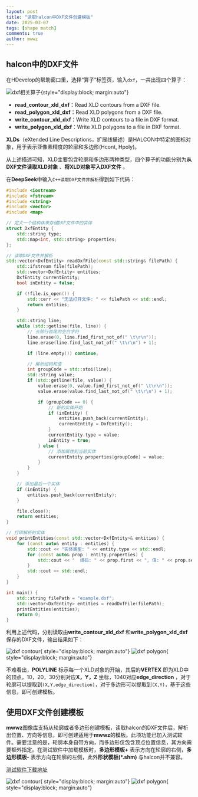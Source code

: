 ```yaml
---
layout: post
title: "读取halcon中DXF文件创建模板"
date: 2025-03-07
tags: [shape match]
comments: true
author: mwwz
---
```


## halcon中的DXF文件

在HDevelop的帮助窗口里，选择“算子”标签页，输入`dxf`，一共出现四个算子：

![dxf相关算子](./imgs/halcon中dxf算子.png "dxf相关算子"){style="display:block; margin:auto"}

- **read_contour_xld_dxf**：Read XLD contours from a DXF file.
- **read_polygon_xld_dxf**：Read XLD polygons from a DXF file.
- **write_contour_xld_dxf**：Write XLD contours to a file in DXF format.
- **write_polygon_xld_dxf**：Write XLD polygons to a file in DXF format.

**XLDs**（eXtended Line Descriptions，扩展线描述）是HALCON中特定的图标对象，用于表示亚像素精度的轮廓和多边形(Hcont, Hpoly)。

从上述描述可知，XLD主要包含轮廓和多边形两种类型，四个算子的功能分别为**从DXF文件读取XLD对象** 、**将XLD对象写入DXF文件** 。

在**DeepSeek**中输入`C++读取DXF文件并解析`得到如下代码：

```cpp
#include <iostream>
#include <fstream>
#include <string>
#include <vector>
#include <map>

// 定义一个结构体来存储DXF文件中的实体
struct DxfEntity {
    std::string type;
    std::map<int, std::string> properties;
};

// 读取DXF文件并解析
std::vector<DxfEntity> readDxfFile(const std::string& filePath) {
    std::ifstream file(filePath);
    std::vector<DxfEntity> entities;
    DxfEntity currentEntity;
    bool inEntity = false;

    if (!file.is_open()) {
        std::cerr << "无法打开文件: " << filePath << std::endl;
        return entities;
    }

    std::string line;
    while (std::getline(file, line)) {
        // 去除行首尾的空白字符
        line.erase(0, line.find_first_not_of(" \t\r\n"));
        line.erase(line.find_last_not_of(" \t\r\n") + 1);

        if (line.empty()) continue;

        // 解析组码和值
        int groupCode = std::stoi(line);
        std::string value;
        if (std::getline(file, value)) {
            value.erase(0, value.find_first_not_of(" \t\r\n"));
            value.erase(value.find_last_not_of(" \t\r\n") + 1);

            if (groupCode == 0) {
                // 新的实体开始
                if (inEntity) {
                    entities.push_back(currentEntity);
                    currentEntity = DxfEntity();
                }
                currentEntity.type = value;
                inEntity = true;
            } else {
                // 添加属性到当前实体
                currentEntity.properties[groupCode] = value;
            }
        }
    }

    // 添加最后一个实体
    if (inEntity) {
        entities.push_back(currentEntity);
    }

    file.close();
    return entities;
}

// 打印解析的实体
void printEntities(const std::vector<DxfEntity>& entities) {
    for (const auto& entity : entities) {
        std::cout << "实体类型: " << entity.type << std::endl;
        for (const auto& prop : entity.properties) {
            std::cout << "  组码: " << prop.first << ", 值: " << prop.second << std::endl;
        }
        std::cout << std::endl;
    }
}

int main() {
    std::string filePath = "example.dxf";
    std::vector<DxfEntity> entities = readDxfFile(filePath);
    printEntities(entities);
    return 0;
}
```

利用上述代码，分别读取由**write_contour_xld_dxf** 和**write_polygon_xld_dxf** 保存的DXF文件，输出结果如下：

![dxf contour](./imgs/dxf_cont.png "dxf contour"){ style="display:block; margin:auto"}
![dxf polygon](./imgs/dxf_polygon.png "dxf polygon"){ style="display:block; margin:auto"}

不难看出，**POLYLINE** 标示每一个XLD对象的开始，其后的**VERTEX** 即为XLD中的顶点，10，20，30分别对应**X，Y，Z** 坐标，1040对应**edge_direction** ，对于轮廓可以提取到`(X,Y,edge_direction)`，对于多边形可以提取到`(X,Y)`，基于这些信息，即可创建模板。

## 使用DXF文件创建模板

**mwwz**图像库支持从轮廓或者多边形创建模板，读取halcon的DXF文件后，解析出位置、方向等信息，即可创建适用于**mwwz**的模板。此项功能已加入测试软件。需要注意的是，轮廓本身自带方向，而多边形仅包含顶点位置信息，其方向需要额外指定。在测试软件中加载模板时，**多边形模板+** 表示方向在轮廓的右侧，**多边形模板-** 表示方向在轮廓的左侧，此外**形状模板(*.shm)** 与halcon并不兼容。

[测试软件下载地址](https://pan.baidu.com/s/1FP6wA8KOwCYJhKI1cc93xg?pwd=aabb)

![dxf contour](./imgs/dxf_cont2.png "dxf contour"){ style="display:block; margin:auto"}
![dxf polygon](./imgs/dxf_polygon2.png "dxf polygon"){ style="display:block; margin:auto"}

